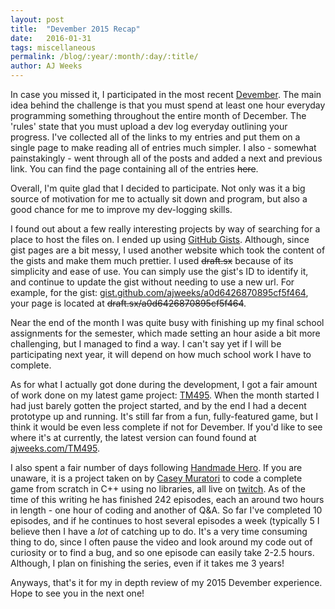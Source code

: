 ```yaml
---
layout: post
title:  "Devember 2015 Recap"
date:   2016-01-31
tags: miscellaneous
permalink: /blog/:year/:month/:day/:title/
author: AJ Weeks
---
```


In case you missed it, I participated in the most recent <a class="underline" href="https://devember.org/">Devember</a>. The main idea behind the challenge is that you must spend at least one hour everyday programming something throughout the entire month of December. The 'rules' state that you must upload a dev log everyday outlining your progress. I've collected all of the links to my entries and put them on a single page to make reading all of entries much simpler. I also - somewhat painstakingly - went through all of the posts and added a next and previous link. You can find the page containing all of the entries <a class="underline" style="text-decoration: line-through;" href="https://draft.sx/0e3ffe5c6f94372258d4">here</a>.

Overall, I'm quite glad that I decided to participate. Not only was it a big source of motivation for me to actually sit down and program, but also a good chance for me to improve my dev-logging skills.

I found out about a few really interesting projects by way of searching for a place to host the files on. I ended up using <a class="underline" href="https://gist.github.com/">GitHub Gists</a>. Although, since gist pages are a bit messy, I used another website which took the content of the gists and make them much prettier. I used <a class="underline" style="text-decoration: line-through;" href="https://draft.sx/">draft.sx</a> because of its simplicity and ease of use. You can simply use the gist's ID to identify it, and continue to update the gist without needing to use a new url. For example, for the gist: <a class="underline" href="https://gist.github.com/ajweeks/a0d6426870895cf5f464">gist.github.com/ajweeks/a0d6426870895cf5f464</a>, your page is located at <a class="underline" style="text-decoration: line-through;" href="https://draft.sx/a0d6426870895cf5f464">draft.sx/a0d6426870895cf5f464</a>.

Near the end of the month I was quite busy with finishing up my final school assignments for the semester, which made setting an hour aside a bit more challenging, but I managed to find a way. I can't say yet if I will be participating next year, it will depend on how much school work I have to complete.

As for what I actually got done during the development, I got a fair amount of work done on my latest game project: <a class="underline" href="https://github.com/ajweeks/TM495">TM495</a>. When the month started I had just barely gotten the project started, and by the end I had a decent prototype up and running. It's still far from a fun, fully-featured game, but I think it would be even less complete if not for Devember. If you'd like to see where it's at currently, the latest version can found found at <a class="underline" href="https://ajweeks.com/TM495">ajweeks.com/TM495</a>.

I also spent a fair number of days following <a class="underline" href="https://handmadehero.org/">Handmade Hero</a>. If you are unaware, it is a project taken on by <a class="underline" href="https://mollyrocket.com/casey/about.html">Casey Muratori</a> to code a complete game from scratch in C++ using no libraries, all live on <a class="underline" href="https://twitch.tv/">twitch</a>. As of the time of this writing he has finished 242 episodes, each an around two hours in length - one hour of coding and another of Q&A. So far I've completed 10 episodes,  and if he continues to host several episodes a week (typically 5 I believe then I have a *lot* of catching up to do. It's a very time consuming thing to do, since I often pause the video and look around my code out of curiosity or to find a bug, and so one episode can easily take 2-2.5 hours. Although, I plan on finishing the series, even if it takes me 3 years!

Anyways, that's it for my in depth review of my 2015 Devember experience. Hope to see you in the next one!
